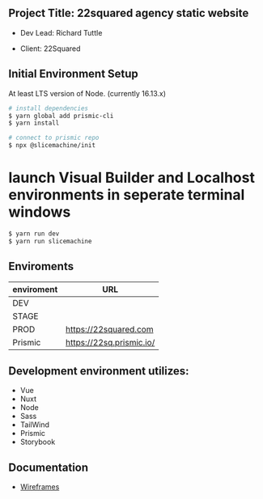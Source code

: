 ## Project Title: 22squared agency static website
* Dev Lead: Richard Tuttle
- Client: 22Squared

## Initial Environment Setup
At least LTS version of Node. (currently 16.13.x)

```bash
# install dependencies
$ yarn global add prismic-cli
$ yarn install

# connect to prismic repo
$ npx @slicemachine/init
```
# launch Visual Builder and Localhost environments in seperate terminal windows
```bash
$ yarn run dev
$ yarn run slicemachine
```
## Enviroments

| enviroment | URL                               |
| ---------- | --------------------------------- |
| DEV        |                                   |
| STAGE      |                                   |
| PROD       | https://22squared.com             |
| Prismic    | https://22sq.prismic.io/          |
## Development environment utilizes:

- Vue
- Nuxt
- Node
- Sass
- TailWind
- Prismic
- Storybook

## Documentation
- [Wireframes](https://www.figma.com/proto/jZTTWbhyxblcXwZJr1vund/22squared-website-ux-2021?page-i%5B%E2%80%A6%5D264=&node-id=19%3A848&viewport=241%2C48%2C0.13&scaling=min-zoom)

